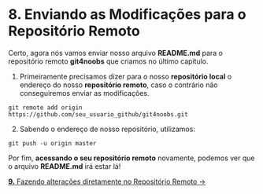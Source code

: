 # **8.** Enviando as Modificações para o Repositório Remoto

Certo, agora nós vamos enviar nosso arquivo **README.md** para o repositório remoto **git4noobs** que criamos no último capítulo.

1. Primeiramente precisamos dizer para o nosso **repositório local** o endereço do nosso **repositório remoto**, caso o contrário não conseguiremos enviar as modificações.
```
git remote add origin https://github.com/seu_usuario_github/git4noobs.git
```
2. Sabendo o endereço de nosso repositório, utilizamos:
```
git push -u origin master
```
Por fim, **acessando o seu repositório remoto** novamente, podemos ver que o arquivo **README.md** irá estar lá!

[**9.** Fazendo alterações diretamente no Repositório Remoto &rarr;](https://github.com/Pampa-Devs/git-tutorial/blob/master/Tutorial/9-make-modifications-remote.md)
